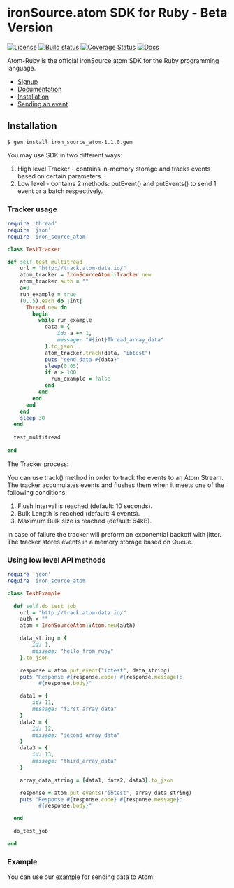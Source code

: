 # ironSource.atom SDK for Ruby - Beta Version
[![License][license-image]][license-url]
[![Build status][travis-image]][travis-url]
[![Coverage Status][coveralls-image]][coveralls-url]
[![Docs][docs-image]][docs-url]

Atom-Ruby is the official ironSource.atom SDK for the Ruby programming language.

- [Signup](https://atom.ironsrc.com/#/signup)
- [Documentation][docs-url]
- [Installation](#Installation)
- [Sending an event](#Tracker-usage)

## Installation
```gem
$ gem install iron_source_atom-1.1.0.gem
```

You may use SDK in two different ways:

1. High level Tracker - contains in-memory storage and tracks events based on certain parameters.
2. Low level - contains 2 methods: putEvent() and putEvents() to send 1 event or a batch respectively.

### Tracker usage

```ruby
require 'thread'
require 'json'
require 'iron_source_atom'

class TestTracker

def self.test_multitread
    url = "http://track.atom-data.io/"
    atom_tracker = IronSourceAtom::Tracker.new
    atom_tracker.auth = ""
    a=0
    run_example = true
    (0..5).each do |int|
      Thread.new do
        begin
          while run_example
            data = {
                id: a += 1,
                message: "#{int}Thread_array_data"
            }.to_json
            atom_tracker.track(data, "ibtest")
            puts "send data #{data}"
            sleep(0.05)
            if a > 100
              run_example = false
            end
          end
        end
      end
    end
    sleep 30
  end
  
  test_multitread
  
end
```

The Tracker process:

You can use track() method in order to track the events to an Atom Stream.
The tracker accumulates events and flushes them when it meets one of the following conditions:
 
1. Flush Interval is reached (default: 10 seconds).
2. Bulk Length is reached (default: 4 events).
3. Maximum Bulk size is reached (default: 64kB).

In case of failure the tracker will preform an exponential backoff with jitter.
The tracker stores events in a memory storage based on Queue.

### Using low level API methods

```ruby
require 'json'
require 'iron_source_atom'

class TestExample

  def self.do_test_job
    url = "http://track.atom-data.io/"
    auth = ""
    atom = IronSourceAtom::Atom.new(auth)

    data_string = {
        id: 1,
        message: "hello_from_ruby"
    }.to_json

    response = atom.put_event("ibtest", data_string)
    puts "Response #{response.code} #{response.message}:
          #{response.body}"

    data1 = {
        id: 11,
        message: "first_array_data"
    }
    data2 = {
        id: 12,
        message: "second_array_data"
    }
    data3 = {
        id: 13,
        message: "third_array_data"
    }

    array_data_string = [data1, data2, data3].to_json

    response = atom.put_events("ibtest", array_data_string)
    puts "Response #{response.code} #{response.message}:
          #{response.body}"

  end

  do_test_job

end
```

### Example

You can use our [example][example-url] for sending data to Atom:


[example-url]: https://github.com/ironSource/atom-ruby/tree/feature/ISA-359/example
[license-image]: https://img.shields.io/badge/license-MIT-blue.svg?style=flat-square
[license-url]: LICENSE.txt
[travis-image]: https://travis-ci.org/ironSource/atom-ruby.svg?branch=master
[travis-url]: https://travis-ci.org/ironSource/atom-ruby
[coveralls-image]: https://coveralls.io/repos/github/ironSource/atom-ruby/badge.svg?branch=master
[coveralls-url]: https://coveralls.io/github/ironSource/atom-ruby?branch=master
[docs-image]: https://img.shields.io/badge/docs-latest-blue.svg
[docs-url]: https://ironsource.github.io/atom-ruby/
